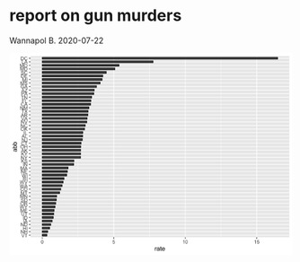 report on gun murders
================
Wannapol B.
2020-07-22

![](report_files/figure-gfm/unnamed-chunk-1-1.png)<!-- -->
